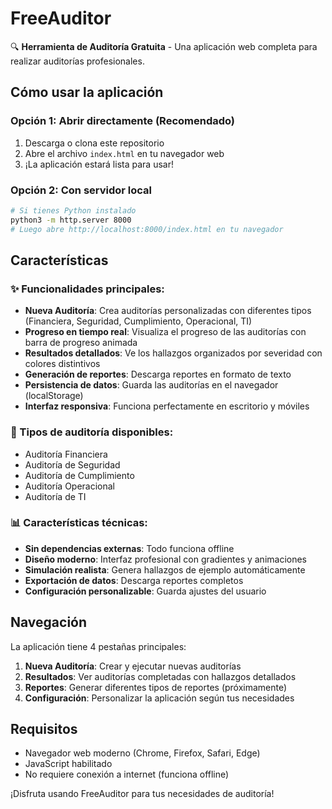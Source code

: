 # FreeAuditor

🔍 **Herramienta de Auditoría Gratuita** - Una aplicación web completa para realizar auditorías profesionales.

## Cómo usar la aplicación

### Opción 1: Abrir directamente (Recomendado)
1. Descarga o clona este repositorio
2. Abre el archivo `index.html` en tu navegador web
3. ¡La aplicación estará lista para usar!

### Opción 2: Con servidor local
```bash
# Si tienes Python instalado
python3 -m http.server 8000
# Luego abre http://localhost:8000/index.html en tu navegador
```

## Características

### ✨ Funcionalidades principales:
- **Nueva Auditoría**: Crea auditorías personalizadas con diferentes tipos (Financiera, Seguridad, Cumplimiento, Operacional, TI)
- **Progreso en tiempo real**: Visualiza el progreso de las auditorías con barra de progreso animada
- **Resultados detallados**: Ve los hallazgos organizados por severidad con colores distintivos
- **Generación de reportes**: Descarga reportes en formato de texto
- **Persistencia de datos**: Guarda las auditorías en el navegador (localStorage)
- **Interfaz responsiva**: Funciona perfectamente en escritorio y móviles

### 🎯 Tipos de auditoría disponibles:
- Auditoría Financiera
- Auditoría de Seguridad  
- Auditoría de Cumplimiento
- Auditoría Operacional
- Auditoría de TI

### 📊 Características técnicas:
- **Sin dependencias externas**: Todo funciona offline
- **Diseño moderno**: Interfaz profesional con gradientes y animaciones
- **Simulación realista**: Genera hallazgos de ejemplo automáticamente
- **Exportación de datos**: Descarga reportes completos
- **Configuración personalizable**: Guarda ajustes del usuario

## Navegación

La aplicación tiene 4 pestañas principales:

1. **Nueva Auditoría**: Crear y ejecutar nuevas auditorías
2. **Resultados**: Ver auditorías completadas con hallazgos detallados
3. **Reportes**: Generar diferentes tipos de reportes (próximamente)
4. **Configuración**: Personalizar la aplicación según tus necesidades

## Requisitos

- Navegador web moderno (Chrome, Firefox, Safari, Edge)
- JavaScript habilitado
- No requiere conexión a internet (funciona offline)

¡Disfruta usando FreeAuditor para tus necesidades de auditoría!